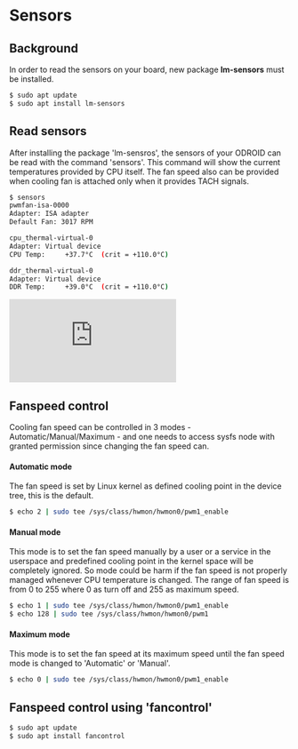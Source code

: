 # Sensors

## Background
In order to read the sensors on your board, new package **lm-sensors** must be installed.

```bash
$ sudo apt update
$ sudo apt install lm-sensors
```

## Read sensors
After installing the package 'lm-sensros', the sensors of your ODROID can be read with the command 'sensors'. This command will show the current temperatures provided by CPU itself. The fan speed also can be provided when cooling fan is attached only when it provides TACH signals.

```bash
$ sensors
pwmfan-isa-0000
Adapter: ISA adapter
Default Fan: 3017 RPM

cpu_thermal-virtual-0
Adapter: Virtual device
CPU Temp:     +37.7°C  (crit = +110.0°C)

ddr_thermal-virtual-0
Adapter: Virtual device
DDR Temp:     +39.0°C  (crit = +110.0°C)
```

![forum](https://forum.odroid.com/download/file.php?id=12919)

## Fanspeed control
Cooling fan speed can be controlled in 3 modes - Automatic/Manual/Maximum - and one needs to access sysfs node with granted permission since changing the fan speed can.

#### Automatic mode
The fan speed is set by Linux kernel as defined cooling point in the device tree, this is the default.
```bash
$ echo 2 | sudo tee /sys/class/hwmon/hwmon0/pwm1_enable
```

#### Manual mode
This mode is to set the fan speed manually by a user or a service in the userspace and predefined cooling point in the kernel space will be completely ignored. So mode could be harm if the fan speed is not properly managed whenever CPU temperature is changed. The range of fan speed is from 0 to 255 where 0 as turn off and 255 as maximum speed.

```bash
$ echo 1 | sudo tee /sys/class/hwmon/hwmon0/pwm1_enable
$ echo 128 | sudo tee /sys/class/hwmon/hwmon0/pwm1
```

#### Maximum mode
This mode is to set the fan speed at its maximum speed until the fan speed mode is changed to 'Automatic' or 'Manual'.

```bash
$ echo 0 | sudo tee /sys/class/hwmon/hwmon0/pwm1_enable
```

## Fanspeed control using 'fancontrol'

```bash
$ sudo apt update
$ sudo apt install fancontrol
```
